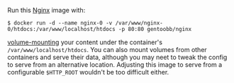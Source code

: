 Run this [Nginx][] image with:

    $ docker run -d --name nginx-0 -v /var/www/nginx-0/htdocs:/var/www/localhost/htdocs -p 80:80 gentoobb/nginx

[volume-mounting][volume-mount] your content under the container's
`/var/www/localhost/htdocs`.  You can also mount volumes from other
containers and serve their data, although you may neet to tweak the
config to serve from an alternative location.  Adjusting this image to
serve from a configurable `$HTTP_ROOT` wouldn't be too difficult
either.

[Nginx]: http://nginx.org/
[volume-mount]: http://docs.docker.io/en/latest/use/working_with_volumes/